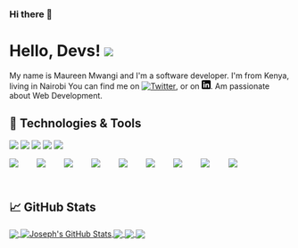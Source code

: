 ### Hi there 👋
<!-- [![Header](https://raw.githubusercontent.com/joseph-njogu/joseph-njogu/main/readme_header.png "Header")] -->
# Hello, Devs! <img src="wave.gif" width="30px">
My name is Maureen Mwangi and I'm a software developer. I'm from Kenya, living in Nairobi You can find me on [![Twitter][1.2]][1],  or on [![LinkedIn][3.2]][3]. Am passionate about Web Development.

## 🔧 Technologies & Tools
![](https://img.shields.io/badge/OS-Linux-informational?style=flat&logo=linux&logoColor=white&color=2bbc8a)
![](https://img.shields.io/badge/Editor-IntelliJ_IDEA-informational?style=flat&logo=intellij-idea&logoColor=white&color=2bbc8a)
![](https://img.shields.io/badge/Code-Python-informational?style=flat&logo=python&logoColor=white&color=2bbc8a)
![](https://img.shields.io/badge/Code-JavaScript-informational?style=flat&logo=javascript&logoColor=white&color=2bbc8a)
![](https://img.shields.io/badge/Tools-PostgreSQL-informational?style=flat&logo=postgresql&logoColor=white&color=2bbc8a)

  <img src="https://img.shields.io/badge/HTML5-E34F26?style=for-the-badge&logo=html5&logoColor=white" style="margin: 0 5% 5% 0">&nbsp;
  <img src="https://img.shields.io/badge/CSS-0077B5?&style=for-the-badge&logo=css3&logoColor=white" style="margin: 0 5% 5% 0">&nbsp;
  <img src="https://img.shields.io/badge/JavaScript-F7DF1E?style=for-the-badge&logo=javascript&logoColor=black" style="margin: 0 5% 5% 0">&nbsp;
  <img src="https://img.shields.io/badge/TypeScript-3179c7?style=for-the-badge&logo=typescript&logoColor=white" style="margin: 0 5% 5% 0">&nbsp;
  <img src="https://img.shields.io/badge/Angular-c30130?style=for-the-badge&logo=angular" style="margin: 0 5% 5% 0">&nbsp;
  <img src="https://img.shields.io/badge/python-2b5b84?style=for-the-badge&logo=python&logoColor=white" style="margin: 0 5% 5% 0">&nbsp;
  <img src="https://img.shields.io/badge/Flask-000000?style=for-the-badge&logo=flask&logoColor=white" style="margin: 0 5% 5% 0">&nbsp;
  <img src="https://img.shields.io/badge/Django-092E20?style=for-the-badge&logo=django&logoColor=white" style="margin: 0 5% 5% 0">&nbsp;
  <img src="https://img.shields.io/badge/PostgreSQL-14354C?style=for-the-badge&logo=postgreSQL&logoColor=blue" style="margin: 0 5% 5% 0">&nbsp;
 
## &#x1f4c8; GitHub Stats

<a href="https://github.com/maureen-james/maureen-james">
  <img align="center" src="https://github-readme-stats.vercel.app/api/top-langs/?username=maureen-james&hide=java,html,tex&title_color=ffffff&text_color=c9cacc&icon_color=2bbc8a&bg_color=1d1f21&langs_count=5" />
</a>
<a href="https://github.com/maureen-james/maureen-james">
  <img align="center" src="https://github-readme-stats.vercel.app/api?username=maureen-james&show_icons=true&line_height=27&count_private=true&title_color=ffffff&text_color=c9cacc&icon_color=2bbc8a&bg_color=1d1f21" alt="Joseph's GitHub Stats" />
</a>

<a href="https://github.com/maureen-james/insuranceweb">
 <img align="center" src="https://github-readme-stats.vercel.app/api/pin/?username=maureen-james&repo=insuranceweb&title_color=ffffff&text_color=c9cacc&icon_color=2bbc8a&bg_color=1d1f21" />
</a>
<a href="https://github.com/maureen-james/dev-sPortfolio">
  <img align="center" src="https://github-readme-stats.vercel.app/api/pin/?username=maureen-james&repo=dev-sPortfolio&title_color=ffffff&text_color=c9cacc&icon_color=2bbc8a&bg_color=1d1f21" />
</a>    
<a href="https://github.com/maureen-james/Awards">
  <img align="center" src="https://github-readme-stats.vercel.app/api/pin/?username=maureen-james&repo=Awards&title_color=ffffff&text_color=c9cacc&icon_color=2bbc8a&bg_color=1d1f21" />
</a>

[1.1]: http://i.imgur.com/tXSoThF.png (twitter icon with padding)
[2.1]: http://i.imgur.com/0o48UoR.png (github icon with padding)

[1.2]: http://i.imgur.com/wWzX9uB.png (twitter icon without padding)
[2.2]: http://i.imgur.com/9I6NRUm.png (github icon without padding)
[3.2]: https://raw.githubusercontent.com/joseph-njogu/joseph-njogu/main/linkedin-3-16.png (LinkedIn icon without padding)

[1]: https://twitter.com/josephnjogu487
[2]: https://github.com/joseph-njogu
[3]: https://www.linkedin.com/in/joseph-njogu-b39544182/






<!--
**maureen-james/maureen-james** is a ✨ _special_ ✨ repository because its `README.md` (this file) appears on your GitHub profile.

Here are some ideas to get you started:

- 🔭 I’m currently working on ...
- 🌱 I’m currently learning ...
- 👯 I’m looking to collaborate on ...
- 🤔 I’m looking for help with ...
- 💬 Ask me about ...
- 📫 How to reach me: ...
- 😄 Pronouns: ...
- ⚡ Fun fact: ...
-->
